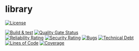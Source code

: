 # library
[![License](https://img.shields.io/badge/license-Apache%202.0-blue.svg)](LICENSE.txt)

[![Build & test](https://github.com/IQPlay/library/actions/workflows/gradle-build-test.yml/badge.svg?branch=main)](https://github.com/IQPlay/library/actions/workflows/gradle-build-test.yml)
[![Quality Gate Status](https://sonarcloud.io/api/project_badges/measure?project=IQPlay_library&metric=alert_status)](https://sonarcloud.io/summary/new_code?id=IQPlay_library)
<br/>
[![Reliability Rating](https://sonarcloud.io/api/project_badges/measure?project=IQPlay_library&metric=reliability_rating)](https://sonarcloud.io/summary/new_code?id=IQPlay_library)
[![Security Rating](https://sonarcloud.io/api/project_badges/measure?project=IQPlay_library&metric=security_rating)](https://sonarcloud.io/summary/new_code?id=IQPlay_library)
[![Bugs](https://sonarcloud.io/api/project_badges/measure?project=IQPlay_library&metric=bugs)](https://sonarcloud.io/summary/new_code?id=IQPlay_library)
[![Technical Debt](https://sonarcloud.io/api/project_badges/measure?project=IQPlay_library&metric=sqale_index)](https://sonarcloud.io/summary/new_code?id=IQPlay_library)
[![Lines of Code](https://sonarcloud.io/api/project_badges/measure?project=IQPlay_library&metric=ncloc)](https://sonarcloud.io/summary/new_code?id=IQPlay_library)
[![Coverage](https://sonarcloud.io/api/project_badges/measure?project=IQPlay_library&metric=coverage)](https://sonarcloud.io/summary/new_code?id=IQPlay_library)
